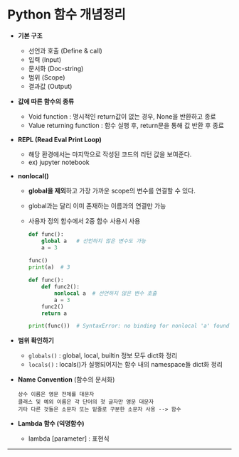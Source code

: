 # Python 함수 개념정리



- **기본 구조**
  - 선언과 호출 (Define & call)
  - 입력 (Input)
  - 문서화 (Doc-string)
  - 범위 (Scope)
  - 결과값 (Output)



- **값에 따른 함수의 종류**
  - Void function : 명시적인 return값이 없는 경우, None을 반환하고 종료
  - Value returning function : 함수 실행 후, return문을 통해 값 반환 후 종료



- **REPL (Read Eval Print Loop)**
  - 해당 환경에서는 마지막으로 작성된 코드의 리턴 값을 보여준다.
  - ex) jupyter notebook



- **nonlocal()**

  - **global을 제외**하고 가장 가까운 scope의 변수를 연결할 수 있다.

  - global과는 달리 이미 존재하는 이름과의 연결만 가능

  - 사용자 정의 함수에서 2중 함수 사용시 사용

    ```python
    def func():
        global a   # 선언하지 않은 변수도 가능
        a = 3
        
    func()
    print(a)  # 3
    ```

    ```python
    def func():
        def func2():
            nonlocal a  # 선언하지 않은 변수 호출
            a = 3
        func2()
    	return a
    
    print(func())  # SyntaxError: no binding for nonlocal 'a' found
    ```

    

- **범위 확인하기**
  
  - `globals()` : global, local, builtin 정보 모두 dict화 정리
  - `locals()` : locals()가 실행되어지는 함수 내의 namespace들 dict화 정리



- **Name Convention** (함수의 문서화)

  ```
  상수 이름은 영문 전체를 대문자
  클래스 및 예외 이름은 각 단어의 첫 글자만 영문 대문자
  기타 다른 것들은 소문자 또는 밑줄로 구분한 소문자 사용 --> 함수
  ```

  

- **Lambda 함수 (익명함수)**
  - lambda [parameter] : 표현식





---

